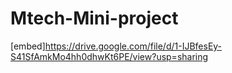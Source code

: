 # Mtech-Mini-project
[embed]https://drive.google.com/file/d/1-IJBfesEy-S41SfAmkMo4hh0dhwKt6PE/view?usp=sharing
